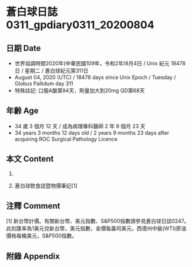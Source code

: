 [_metadata_:encoding]: - "utf-8"
[_metadata_:language]: - "zh-Hant-TW"
[_metadata_:fileformat]: - "markdown"
[_metadata_:MIME_type]: - "text/plain"
[_metadata_:markdown_version]: - "commonmark version 0.29"
[_metadata_:markdown_spec]: - "https://spec.commonmark.org/0.29/"

# 蒼白球日誌0311_gpdiary0311_20200804 #

## 日期 Date ##

* 世界協調時間2020年(中華民國109年，令和2年)8月4日 / Unix 紀元 18478 日 / 星期二 / 蒼白球紀元第311日
* August 04, 2020 (UTC) / 18478 days since Unix Epoch / Tuesday / Globus Pallidum day 311
* 特殊註記: 口服A酸第94天，劑量加大到20mg QD第68天

## 年齡 Age ##

* 34 歲 3 個月 12 天 / 成為病理專科醫師 2 年 9 個月 23 天
* 34 years 3 months 12 days old / 2 years 9 months 23 days after acquiring ROC Surgical Pathology Licence

## 本文 Content ##

1. 

    
2. 蒼白球飲食誌暨物價筆記[1]

    

## 注釋 Comment ##

[1] 新台幣計價。有關新台幣、美元指數、S&P500指數請參見蒼白球日誌0247。此刻匯率為1美元兌新台幣，美元指數，金價每盎司美元，西德州中級(WTI)原油價格每桶美元，S&P500指數。



## 附錄 Appendix ##

